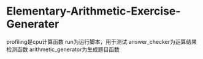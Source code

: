 # Elementary-Arithmetic-Exercise-Generater
profiling是cpu计算函数
run为运行脚本，用于测试
answer_checker为运算结果检测函数
arithmetic_generator为生成题目函数
